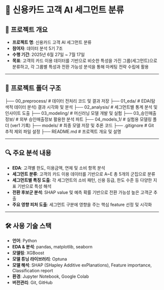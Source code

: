 # 🧠 신용카드 고객 AI 세그먼트 분류

## 📌 프로젝트 개요

- **프로젝트 명**: 신용카드 고객 AI 세그먼트 분류
- **참여자**: 데이터 분석 5기 7조
- **수행 기간**: 2025년 6월 27일 ~ 7월 17일
- **목표**: 고객의 카드 이용 데이터를 기반으로 비슷한 특성을 가진 그룹(세그먼트)으로 분류하고, 각 그룹별 특성과 전환 가능성 분석을 통해 마케팅 전략 수립에 활용

---

## 📁 프로젝트 폴더 구조

├── 00_preprocess/           # 데이터 전처리 코드 및 결과 저장
├── 01_eda/                  # EDA(탐색적 데이터 분석) 결과 시각화 및 분석
├── 02_analysis/             # 세그먼트별 통계 분석 및 인사이트 도출
├── 03_modeling/             # 머신러닝 모델 개발 및 실험
├── 03_승인매출정보/         # 외부 승인매출정보 활용한 분석 파트
├── 04_models_1/             # 실험용 모델링 폴더 (ver1 기록)
├── models/                  # 최종 모델 저장 및 추론 코드
├── .gitignore               # Git 추적 제외 파일 설정
├── README.md                # 프로젝트 개요 및 설명


---

## 🔍 주요 분석 내용

- **EDA**: 고객별 한도, 이용금액, 연체 및 소비 항목 분석
- **세그먼트 분류**: 고객의 카드 이용 데이터를 기반으로 A~E 총 5개의 군집으로 분류
- **세그먼트별 특징 도출**: 각 세그먼트의 소비 패턴, 신용 등급, 한도 수준 등 다양한 지표 기반으로 특성 해석
- **전환 후보군 분석**: SHAP value 및 예측 확률 기반으로 전환 가능성 높은 고객군 추출
- **주요 영향 피처 도출**: 세그먼트 구분에 영향을 주는 핵심 feature 선정 및 시각화

---

## 🛠 사용 기술 스택

- **언어**: Python
- **EDA & 분석**: pandas, matplotlib, seaborn
- **모델링**: XGBoost
- **모델 튜닝 라이브러리**: Optuna 
- **모델 해석**: SHAP (SHapley Additive exPlanations), Feature importance, Classification report
- **환경**: Jupyter Notebook, Google Colab
- **버전관리**: Git, GitHub
